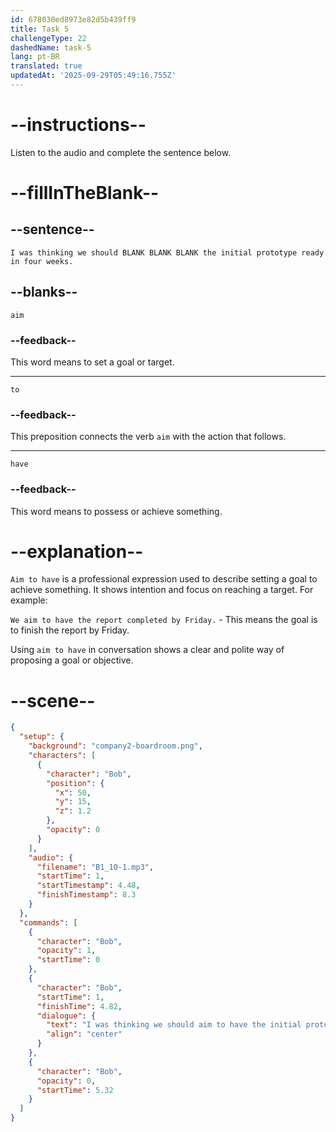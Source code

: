```yaml
---
id: 678030ed8973e82d5b439ff9
title: Task 5
challengeType: 22
dashedName: task-5
lang: pt-BR
translated: true
updatedAt: '2025-09-29T05:49:16.755Z'
---
```

<!-- (Audio) Bob: I was thinking we should aim to have the initial prototype ready in four weeks. -->

# --instructions--

Listen to the audio and complete the sentence below.

# --fillInTheBlank--

## --sentence--

`I was thinking we should BLANK BLANK BLANK the initial prototype ready in four weeks.`

## --blanks--

`aim`

### --feedback--

This word means to set a goal or target.

---

`to`

### --feedback--

This preposition connects the verb `aim` with the action that follows.

---

`have`

### --feedback--

This word means to possess or achieve something.

# --explanation--

`Aim to have` is a professional expression used to describe setting a goal to achieve something. It shows intention and focus on reaching a target. For example: 
 
`We aim to have the report completed by Friday.` - This means the goal is to finish the report by Friday.

Using `aim to have` in conversation shows a clear and polite way of proposing a goal or objective.

# --scene--

```json
{
  "setup": {
    "background": "company2-boardroom.png",
    "characters": [
      {
        "character": "Bob",
        "position": {
          "x": 50,
          "y": 15,
          "z": 1.2
        },
        "opacity": 0
      }
    ],
    "audio": {
      "filename": "B1_10-1.mp3",
      "startTime": 1,
      "startTimestamp": 4.48,
      "finishTimestamp": 8.3
    }
  },
  "commands": [
    {
      "character": "Bob",
      "opacity": 1,
      "startTime": 0
    },
    {
      "character": "Bob",
      "startTime": 1,
      "finishTime": 4.82,
      "dialogue": {
        "text": "I was thinking we should aim to have the initial prototype ready in four weeks.",
        "align": "center"
      }
    },
    {
      "character": "Bob",
      "opacity": 0,
      "startTime": 5.32
    }
  ]
}
```

